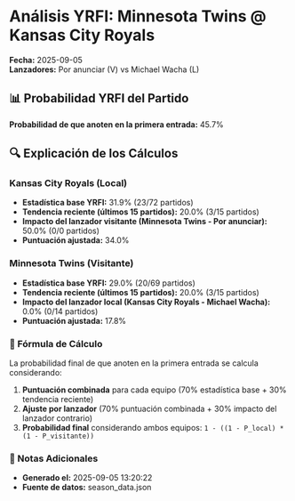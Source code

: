 # Análisis YRFI: Minnesota Twins @ Kansas City Royals

**Fecha:** 2025-09-05  
**Lanzadores:** Por anunciar (V) vs Michael Wacha (L)

## 📊 Probabilidad YRFI del Partido

**Probabilidad de que anoten en la primera entrada:** 45.7%

## 🔍 Explicación de los Cálculos

### Kansas City Royals (Local)
- **Estadística base YRFI:** 31.9% (23/72 partidos)
- **Tendencia reciente (últimos 15 partidos):** 20.0% (3/15 partidos)
- **Impacto del lanzador visitante (Minnesota Twins - Por anunciar):** 50.0% (0/0 partidos)
- **Puntuación ajustada:** 34.0%

### Minnesota Twins (Visitante)
- **Estadística base YRFI:** 29.0% (20/69 partidos)
- **Tendencia reciente (últimos 15 partidos):** 20.0% (3/15 partidos)
- **Impacto del lanzador local (Kansas City Royals - Michael Wacha):** 0.0% (0/14 partidos)
- **Puntuación ajustada:** 17.8%

### 📝 Fórmula de Cálculo

La probabilidad final de que anoten en la primera entrada se calcula considerando:
1. **Puntuación combinada** para cada equipo (70% estadística base + 30% tendencia reciente)
2. **Ajuste por lanzador** (70% puntuación combinada + 30% impacto del lanzador contrario)
3. **Probabilidad final** considerando ambos equipos: `1 - ((1 - P_local) * (1 - P_visitante))`

### 📌 Notas Adicionales

- **Generado el:** 2025-09-05 13:20:22
- **Fuente de datos:** season_data.json
